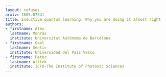```yaml
---
layout: refuses
arxiv: 1605.07541
title: Inductive quantum learning: Why you are doing it almost right
authors:
- firstname: Alex
  lastname: Monràs
  institute: Universitat Autònoma de Barcelona
- firstname: Gael
  lastname: Sentís
  institute: Universidad del País Vasco
- firstname: Peter
  lastname: Wittek
  institute: ICFO-The Institute of Photonic Sciences
---
```

